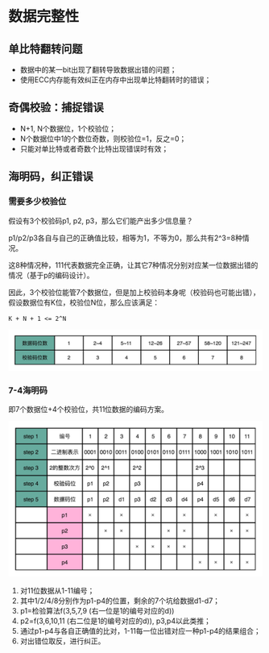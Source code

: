 # 数据完整性

## 单比特翻转问题

- 数据中的某一bit出现了翻转导致数据出错的问题；
- 使用ECC内存能有效纠正在内存中出现单比特翻转时的错误；

## 奇偶校验：捕捉错误

- N+1, N个数据位，1个校验位；
- N个数据位中1的个数位奇数，则校验位=1，反之=0；
- 只能对单比特或者奇数个比特出现错误时有效；

## 海明码，纠正错误

### 需要多少校验位

假设有3个校验码p1, p2, p3，那么它们能产出多少信息量？

p1/p2/p3各自与自己的正确值比较，相等为1，不等为0，那么共有2^3=8种情况。

这8种情况种，111代表数据完全正确，让其它7种情况分别对应某一位数据出错的情况（基于p的编码设计）。

因此，3个校验位能管7个数据位，但是加上校验码本身呢（校验码也可能出错），假设数据位有K位，校验位N位，那么应该满足：

```
K + N + 1 <= 2^N 
```

![image](https://github.com/ingangi/blog/blob/master/img/hamming_p_count.jpeg)

### 7-4海明码

即7个数据位+4个校验位，共11位数据的编码方案。

![image](https://github.com/ingangi/blog/blob/master/img/hamming_74.jpeg)

1. 对11位数据从1-11编号；
2. 其中1/2/4/8分别作为p1-p4的位置，剩余的7个坑给数据d1-d7；
3. p1=检验算法f(3,5,7,9 (右一位是1的编号对应的d))
4. p2=f(3,6,10,11 (右二位是1的编号对应的d)), p3,p4以此类推；
5. 通过p1-p4与各自正确值的比对，1-11每一位出错对应一种p1-p4的结果组合；
6. 对出错位取反，进行纠正。